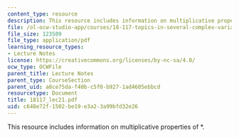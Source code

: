 ```yaml
---
content_type: resource
description: This resource includes information on multiplicative properties of *.
file: /ol-ocw-studio-app/courses/18-117-topics-in-several-complex-variables-spring-2005/c648e72f1502be19e3a23a99bfd32e26_18117_lec21.pdf
file_size: 123509
file_type: application/pdf
learning_resource_types:
- Lecture Notes
license: https://creativecommons.org/licenses/by-nc-sa/4.0/
ocw_type: OCWFile
parent_title: Lecture Notes
parent_type: CourseSection
parent_uid: a8ce75da-f40b-c5f0-b927-1ad4605ebbcd
resourcetype: Document
title: 18117_lec21.pdf
uid: c648e72f-1502-be19-e3a2-3a99bfd32e26
---
```

This resource includes information on multiplicative properties of *.